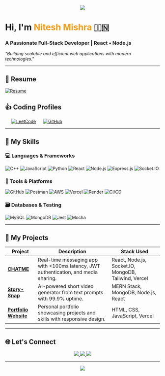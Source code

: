 <body>
<div align="center">
    <img src="https://capsule-render.vercel.app/api?type=waving&color=gradient&height=120&section=header&text=Nitesh%20Mishra&fontSize=30&fontColor=ffffff&animation=twinkling" />
</div>
    <h1>Hi, I'm <span style="color:#f39c12; font-weight: bold;">Nitesh Mishra</span> 🇮🇳</h1>
    <h3>A Passionate Full-Stack Developer | React • Node.js</h3>
    <p><em>"Building scalable and efficient web applications with modern technologies."</em></p>
  </div>

  <hr>

<h2>📄 Resume</h2>
<div class="resume-button" style="display: inline-block; margin-right: 20px;">
  <a href="https://drive.google.com/file/d/1NssJXN5JJlDY9bFQyyDjRNDawMuBRX9v/view?usp=drive_link" target="_blank">
    <img src="https://img.shields.io/badge/Download-Resume-blue?style=for-the-badge&logo=google-drive" alt="Resume" />
  </a>
</div>

<h2>👍 Coding Profiles</h2>
<div class="coding-profiles" style="display: inline-block;">
  <div class="profiles-button" style="display: inline-block; margin-left: 20px;">
    <a href="https://leetcode.com/u/Nitesh_06/" target="_blank">
      <img src="https://img.shields.io/badge/LeetCode-orange?style=for-the-badge&logo=leetcode" alt="LeetCode" />
    </a>
  </div>
  <div class="profiles-button" style="display: inline-block; margin-left: 20px;">
    <a href="https://github.com/nims-creation" target="_blank">
      <img src="https://img.shields.io/badge/GitHub-black?style=for-the-badge&logo=github" alt="GitHub" />
    </a>
  </div>
</div>

  <hr>

  <h2>🚀 My Skills</h2>
  <h3>💻 Languages & Frameworks</h3>
  <div class="tech-stack">
    <img src="https://img.shields.io/badge/C++-%2300599C.svg?logo=c%2B%2B&logoColor=white&style=for-the-badge" alt="C++" />
    <img src="https://img.shields.io/badge/JavaScript-%23F7DF1E.svg?logo=javascript&logoColor=white&style=for-the-badge" alt="JavaScript" />
    <img src="https://img.shields.io/badge/Python-%233776AB.svg?logo=python&logoColor=white&style=for-the-badge" alt="Python" />
    <img src="https://img.shields.io/badge/React-%2361DAFB.svg?logo=react&logoColor=white&style=for-the-badge" alt="React" />
    <img src="https://img.shields.io/badge/Node.js-%23339933.svg?logo=node.js&logoColor=white&style=for-the-badge" alt="Node.js" />
    <img src="https://img.shields.io/badge/Express.js-%23404D59.svg?logo=express&logoColor=white&style=for-the-badge" alt="Express.js" />
    <img src="https://img.shields.io/badge/Socket.IO-black?logo=socket.io&logoColor=white&style=for-the-badge" alt="Socket.IO" />
  </div>

  <h3>🧰 Tools & Platforms</h3>
  <div class="tech-stack">
    <img src="https://img.shields.io/badge/GitHub-%23121011.svg?logo=github&logoColor=white&style=for-the-badge" alt="GitHub" />
    <img src="https://img.shields.io/badge/Postman-%23FF6C37.svg?logo=postman&logoColor=white&style=for-the-badge" alt="Postman" />
    <img src="https://img.shields.io/badge/AWS-%23FF9900.svg?logo=amazonaws&logoColor=white&style=for-the-badge" alt="AWS" />
    <img src="https://img.shields.io/badge/Vercel-black?logo=vercel&logoColor=white&style=for-the-badge" alt="Vercel" />
    <img src="https://img.shields.io/badge/Render-%2346E3B7.svg?logo=render&logoColor=white&style=for-the-badge" alt="Render" />
    <img src="https://img.shields.io/badge/CI%2FCD-%23007ACC.svg?logo=githubactions&logoColor=white&style=for-the-badge" alt="CI/CD" />
  </div>

  <h3>🗃️ Databases & Testing</h3>
  <div class="tech-stack">
    <img src="https://img.shields.io/badge/MySQL-%234479A1.svg?logo=mysql&logoColor=white&style=for-the-badge" alt="MySQL" />
    <img src="https://img.shields.io/badge/MongoDB-%2347A248.svg?logo=mongodb&logoColor=white&style=for-the-badge" alt="MongoDB" />
    <img src="https://img.shields.io/badge/Jest-%23C21325.svg?logo=jest&logoColor=white&style=for-the-badge" alt="Jest" />
    <img src="https://img.shields.io/badge/Mocha-%238D6748.svg?logo=mocha&logoColor=white&style=for-the-badge" alt="Mocha" />
  </div>

  <hr>

  <h2>🌟 My Projects</h2>
  <table class="project-table">
    <thead>
      <tr>
        <th>Project</th>
        <th>Description</th>
        <th>Stack Used</th>
      </tr>
    </thead>
    <tbody>
      <tr>
        <td><strong><a href="https://github.com/nims-creation/ChatMe" target="_blank">CHATME</a></strong></td>
        <td>Real-time messaging app with &lt;100ms latency, JWT authentication, and media sharing.</td>
        <td>React, Node.js, Socket.IO, MongoDB, Tailwind, Vercel</td>
      </tr>
      <tr>
        <td><strong><a href="https://github.com/nims-creation/Story-Snap" target="_blank">Story-Snap</a></strong></td>
        <td>AI-powered short video generator from text prompts with 99.9% uptime.</td>
        <td>MERN Stack, MongoDB, Node.js, React</td>
      </tr>
      <tr>
        <td><strong><a href="https://author-page-sx3j.vercel.app/" target="_blank">Portfolio Website</a></strong></td>
        <td>Personal portfolio showcasing projects and skills with responsive design.</td>
        <td>HTML, CSS, JavaScript, Vercel</td>
      </tr>
    </tbody>
  </table>

  <hr>

  <h2>🌐 Let's Connect</h2>
  <div align="center">
    <a href="https://www.linkedin.com/in/nitesh--mishra--0604--/" target="_blank">
      <img src="https://img.shields.io/badge/LinkedIn-blue?logo=linkedin&style=for-the-badge" />
    </a>
    <a href="https://github.com/nims-creation" target="_blank">
      <img src="https://img.shields.io/badge/GitHub-black?logo=github&style=for-the-badge" />
    </a>
    <a href="mailto:niteshmishra6402@gmail.com">
      <img src="https://img.shields.io/badge/Gmail-red?logo=gmail&style=for-the-badge" />
    </a>
  </div>

  <hr>
<div align="center">
  <img src="https://capsule-render.vercel.app/api?type=waving&color=gradient&height=120&section=footer&animation=fadeIn&gradientColor=purpleToPink" />
</div>

</body>
</html>
